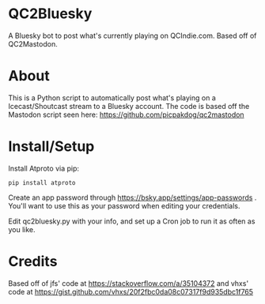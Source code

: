 # QC2Bluesky

A Bluesky bot to post what's currently playing on QCIndie.com. Based off of QC2Mastodon.

# About

This is a Python script to automatically post what's playing on a Icecast/Shoutcast stream to a Bluesky account. The code is based off the Mastodon script seen here: https://github.com/picpakdog/qc2mastodon

# Install/Setup

Install Atproto via pip:

    pip install atproto

Create an app password through https://bsky.app/settings/app-passwords . You'll want to use this as your password when editing your credentials.

Edit qc2bluesky.py with your info, and set up a Cron job to run it as often as you like.

# Credits

Based off of jfs' code at https://stackoverflow.com/a/35104372 and vhxs' code at https://gist.github.com/vhxs/20f2fbc0da08c07317f9d935dbc1f765
